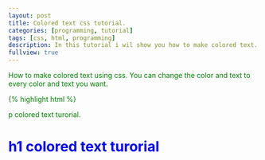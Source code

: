 ```yaml
---
layout: post
title: Colored text css tutorial.
categories: [programming, tutorial]
tags: [css, html, programming]
description: In this tutorial i wil show you how to make colored text.
fullview: true
---
```


How to make colored text using css. You can change the color and text to every color and text you want. 

{% highlight html %}
<html>
  <head>
    <style>
      p {
        color: green;
      }
      
      h1{
        color: blue;
      }
    </style>
  </head>

<body>
  <p>p colored text turorial.</p>
  
  <h1>h1 colored text turorial</h1>
</body>
</html>
{% endhighlight %}

This is the final result.

<html>
  <head>
    <style>
      p.color-tutorial {
        color: green;
      }
      h1.color-tutorialh1 {
        color: blue;
      }
    </style>
  </head>

<body>
  <p class="color-tutorial">p colored text turorial.</p>
  
  <h1 class="color-tutorialh1">h1 colored text turorial</h1>
</body>
</html>
